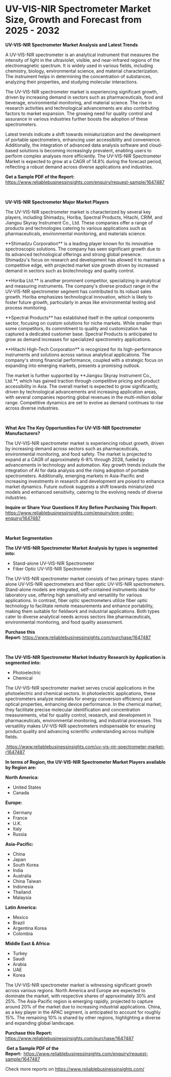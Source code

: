 <p><h1>UV-VIS-NIR Spectrometer Market Size, Growth and Forecast from 2025 - 2032</h1></p><p><strong>UV-VIS-NIR Spectrometer Market Analysis and Latest Trends</strong></p>
<p><p>A UV-VIS-NIR spectrometer is an analytical instrument that measures the intensity of light in the ultraviolet, visible, and near-infrared regions of the electromagnetic spectrum. It is widely used in various fields, including chemistry, biology, environmental science, and material characterization. The instrument helps in determining the concentration of substances, analyzing their properties, and studying molecular interactions.</p><p>The UV-VIS-NIR spectrometer market is experiencing significant growth, driven by increasing demand in sectors such as pharmaceuticals, food and beverage, environmental monitoring, and material science. The rise in research activities and technological advancements are also contributing factors to market expansion. The growing need for quality control and assurance in various industries further boosts the adoption of these spectrometers.</p><p>Latest trends indicate a shift towards miniaturization and the development of portable spectrometers, enhancing user accessibility and convenience. Additionally, the integration of advanced data analysis software and cloud-based solutions is becoming increasingly prevalent, enabling users to perform complex analyses more efficiently. The UV-VIS-NIR Spectrometer Market is expected to grow at a CAGR of 14.8% during the forecast period, reflecting a robust demand across diverse applications and industries.</p></p>
<p><strong>Get a Sample PDF of the Report:&nbsp;</strong> <a href="https://www.reliablebusinessinsights.com/enquiry/request-sample/1647487?utm_campaign=2313&utm_medium=2&utm_source=Github&utm_content=ia&utm_term=29032025&utm_id=uv-vis-nir-spectrometer">https://www.reliablebusinessinsights.com/enquiry/request-sample/1647487</a></p>
<p>&nbsp;</p>
<p><strong>UV-VIS-NIR Spectrometer Major Market Players</strong></p>
<p><p>The UV-VIS-NIR spectrometer market is characterized by several key players, including Shimadzu, Horiba, Spectral Products, Hitachi, CRIM, and Jiangsu Skyray Instrument Co., Ltd. These companies offer a range of products and technologies catering to various applications such as pharmaceuticals, environmental monitoring, and materials science.</p><p>**Shimadzu Corporation** is a leading player known for its innovative spectroscopic solutions. The company has seen significant growth due to its advanced technological offerings and strong global presence. Shimadzu's focus on research and development has allowed it to maintain a competitive edge, with projected market size growth driven by increased demand in sectors such as biotechnology and quality control.</p><p>**Horiba Ltd.** is another prominent competitor, specializing in analytical and measuring instruments. The company's diverse product range in the UV-VIS-NIR spectrometer segment has contributed to its robust sales growth. Horiba emphasizes technological innovation, which is likely to foster future growth, particularly in areas like environmental testing and process monitoring.</p><p>**Spectral Products** has established itself in the optical components sector, focusing on custom solutions for niche markets. While smaller than some competitors, its commitment to quality and customization has captured a dedicated customer base. Spectral Products is anticipated to grow as demand increases for specialized spectrometry applications.</p><p>**Hitachi High-Tech Corporation** is recognized for its high-performance instruments and solutions across various analytical applications. The company's strong financial performance, coupled with a strategic focus on expanding into emerging markets, presents a promising outlook.</p><p>The market is further supported by **Jiangsu Skyray Instrument Co., Ltd.**, which has gained traction through competitive pricing and product accessibility in Asia. The overall market is expected to grow significantly, driven by technological advancements and increasing application areas, with several companies reporting global revenues in the multi-million dollar range. Competitive dynamics are set to evolve as demand continues to rise across diverse industries.</p></p>
<p>&nbsp;</p>
<p><strong>What Are The Key Opportunities For UV-VIS-NIR Spectrometer Manufacturers?</strong></p>
<p><p>The UV-VIS-NIR spectrometer market is experiencing robust growth, driven by increasing demand across sectors such as pharmaceuticals, environmental monitoring, and food safety. The market is projected to expand at a CAGR of approximately 6-8% through 2028, fueled by advancements in technology and automation. Key growth trends include the integration of AI for data analysis and the rising adoption of portable spectrometers. Additionally, emerging markets in Asia-Pacific and increasing investments in research and development are poised to enhance market dynamics. Future outlook suggests a shift towards miniaturized models and enhanced sensitivity, catering to the evolving needs of diverse industries.</p></p>
<p><strong>Inquire or Share Your Questions If Any Before Purchasing This Report:</strong> <a href="https://www.reliablebusinessinsights.com/enquiry/pre-order-enquiry/1647487?utm_campaign=2313&utm_medium=2&utm_source=Github&utm_content=ia&utm_term=29032025&utm_id=uv-vis-nir-spectrometer">https://www.reliablebusinessinsights.com/enquiry/pre-order-enquiry/1647487</a></p>
<p>&nbsp;</p>
<p><strong>Market Segmentation</strong></p>
<p><strong>The UV-VIS-NIR Spectrometer Market Analysis by types is segmented into:</strong></p>
<p><ul><li>Stand-alone UV-VIS-NIR Spectrometer</li><li>Fiber Optic UV-VIS-NIR Spectrometer</li></ul></p>
<p><p>The UV-VIS-NIR spectrometer market consists of two primary types: stand-alone UV-VIS-NIR spectrometers and fiber optic UV-VIS-NIR spectrometers. Stand-alone models are integrated, self-contained instruments ideal for laboratory use, offering high sensitivity and versatility for various applications. In contrast, fiber optic spectrometers utilize fiber optic technology to facilitate remote measurements and enhance portability, making them suitable for fieldwork and industrial applications. Both types cater to diverse analytical needs across sectors like pharmaceuticals, environmental monitoring, and food quality assessment.</p></p>
<p><strong>Purchase this Report:&nbsp;</strong><a href="https://www.reliablebusinessinsights.com/purchase/1647487?utm_campaign=2313&utm_medium=2&utm_source=Github&utm_content=ia&utm_term=29032025&utm_id=uv-vis-nir-spectrometer">https://www.reliablebusinessinsights.com/purchase/1647487</a></p>
<p>&nbsp;</p>
<p><strong>The UV-VIS-NIR Spectrometer Market Industry Research by Application is segmented into:</strong></p>
<p><ul><li>Photoelectric</li><li>Chemical</li></ul></p>
<p><p>The UV-VIS-NIR spectrometer market serves crucial applications in the photoelectric and chemical sectors. In photoelectric applications, these spectrometers analyze materials for energy conversion efficiency and optical properties, enhancing device performance. In the chemical market, they facilitate precise molecular identification and concentration measurements, vital for quality control, research, and development in pharmaceuticals, environmental monitoring, and industrial processes. This versatility makes UV-VIS-NIR spectrometers indispensable for ensuring product quality and advancing scientific understanding across multiple fields.</p></p>
<p><a href="https://www.reliablebusinessinsights.com/uv-vis-nir-spectrometer-market-r1647487?utm_campaign=2313&utm_medium=2&utm_source=Github&utm_content=ia&utm_term=29032025&utm_id=uv-vis-nir-spectrometer">&nbsp;https://www.reliablebusinessinsights.com/uv-vis-nir-spectrometer-market-r1647487</a></p>
<p><strong>In terms of Region, the UV-VIS-NIR Spectrometer Market Players available by Region are:</strong></p>
<p>
    <p> <strong> North America: </strong>
        <ul>
            <li>United States</li>
            <li>Canada</li>
        </ul>
        </p> 
    <p> <strong> Europe: </strong>
        <ul>
            <li>Germany</li>
            <li>France</li>
            <li>U.K.</li>
            <li>Italy</li>
            <li>Russia</li>
        </ul>
        </p> 
    <p> <strong> Asia-Pacific: </strong>
        <ul>
            <li>China</li>
            <li>Japan</li>
            <li>South Korea</li>
            <li>India</li>
            <li>Australia</li>
            <li>China Taiwan</li>
            <li>Indonesia</li>
            <li>Thailand</li>
            <li>Malaysia</li>
        </ul>
        </p> 
    <p> <strong> Latin America: </strong>
        <ul>
            <li>Mexico</li>
            <li>Brazil</li>
            <li>Argentina Korea</li>
            <li>Colombia</li>
        </ul>
        </p> 
    <p> <strong> Middle East & Africa: </strong>
        <ul>
            <li>Turkey</li>
            <li>Saudi</li>
            <li>Arabia</li>
            <li>UAE</li>
            <li>Korea</li>
        </ul>
    </p>
    </p>
<p><p>The UV-VIS-NIR spectrometer market is witnessing significant growth across various regions. North America and Europe are expected to dominate the market, with respective shares of approximately 30% and 25%. The Asia-Pacific region is emerging rapidly, projected to capture around 20% of the market due to increasing industrial applications. China, as a key player in the APAC segment, is anticipated to account for roughly 15%. The remaining 10% is shared by other regions, highlighting a diverse and expanding global landscape.</p></p>
<p><strong>Purchase this Report: </strong><a href="https://www.reliablebusinessinsights.com/purchase/1647487?utm_campaign=2313&utm_medium=2&utm_source=Github&utm_content=ia&utm_term=29032025&utm_id=uv-vis-nir-spectrometer">https://www.reliablebusinessinsights.com/purchase/1647487</a></p>
<p>&nbsp;<strong>Get a Sample PDF of the Report:&nbsp;&nbsp;</strong><a href="https://www.reliablebusinessinsights.com/enquiry/request-sample/1647487?utm_campaign=2313&utm_medium=2&utm_source=Github&utm_content=ia&utm_term=29032025&utm_id=uv-vis-nir-spectrometer">https://www.reliablebusinessinsights.com/enquiry/request-sample/1647487</a></p>
<p><strong></strong></p>
<p>Check more reports on <a href="https://www.reliablebusinessinsights.com/?utm_campaign=2313&utm_medium=2&utm_source=Github&utm_content=ia&utm_term=29032025&utm_id=uv-vis-nir-spectrometer">https://www.reliablebusinessinsights.com/</a></p>